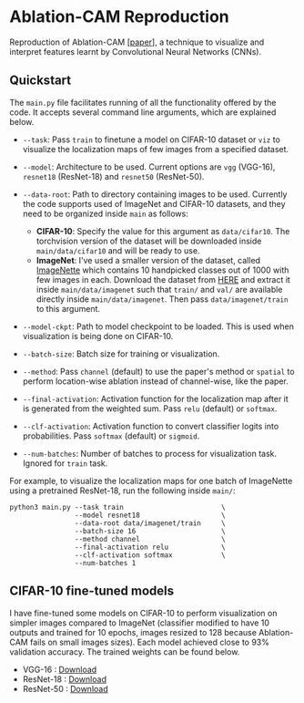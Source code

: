 # Ablation-CAM Reproduction 
Reproduction of Ablation-CAM \[[paper](https://ieeexplore.ieee.org/document/9093360)\], a technique to visualize and interpret features learnt by Convolutional Neural Networks (CNNs).

## Quickstart
The `main.py` file facilitates running of all the functionality offered by the code. It accepts several command line arguments, which are explained below.

  - `--task`: Pass `train` to finetune a model on CIFAR-10 dataset or `viz` to visualize the localization maps of few images from a specified dataset.

  - `--model`: Architecture to be used. Current options are `vgg` (VGG-16), `resnet18` (ResNet-18) and `resnet50` (ResNet-50).

  - `--data-root`: Path to directory containing images to be used. Currently the code supports used of ImageNet and CIFAR-10 datasets, and they need to be organized inside `main` as follows:
      - **CIFAR-10**: Specify the value for this argument as `data/cifar10`. The torchvision version of the dataset will be downloaded inside `main/data/cifar10` and will be ready to use.
      - **ImageNet**: I've used a smaller version of the dataset, called [ImageNette](https://github.com/fastai/imagenette) which contains 10 handpicked classes out of 1000 with few images in each. Download the dataset from [HERE](https://drive.google.com/file/d/1Qh0grnTFRJzQjrBgja1yWSYI_fR_q3fy/view?usp=sharing) and extract it inside `main/data/imagenet` such that `train/` and `val/` are available directly inside `main/data/imagenet`. Then pass `data/imagenet/train` to this argument.

  - `--model-ckpt`: Path to model checkpoint to be loaded. This is used when visualization is being done on CIFAR-10.

  - `--batch-size`: Batch size for training or visualization.

  - `--method`: Pass `channel` (default) to use the paper's method or `spatial` to perform location-wise ablation instead of channel-wise, like the paper.

  - `--final-activation`: Activation function for the localization map after it is generated from the weighted sum. Pass `relu` (default) or `softmax`.

  - `--clf-activation`: Activation function to convert classifier logits into probabilities. Pass `softmax` (default) or `sigmoid`.

  - `--num-batches`: Number of batches to process for visualization task. Ignored for `train` task.


For example, to visualize the localization maps for one batch of ImageNette using a pretrained ResNet-18, run the following inside `main/`:

```
python3 main.py --task train                        \
                --model resnet18                    \
                --data-root data/imagenet/train     \
                --batch-size 16                     \
                --method channel                    \
                --final-activation relu             \
                --clf-activation softmax            \
                --num-batches 1
```

## CIFAR-10 fine-tuned models
I have fine-tuned some models on CIFAR-10 to perform visualization on simpler images compared to ImageNet (classifier modified to have 10 outputs and trained for 10 epochs, images resized to 128 because Ablation-CAM fails on small images sizes). Each model achieved close to 93% validation accuracy. The trained weights can be found below.

  - VGG-16    : [Download](https://drive.google.com/file/d/1OqpowfeUzBZfOi08b1gdA8LAUvzzllwz/view?usp=sharing)
  - ResNet-18 : [Download](https://drive.google.com/file/d/1PraHNHXm1s2bsotTNGQmmb52D6zHOr8z/view?usp=sharing)
  - ResNet-50 : [Download](https://drive.google.com/file/d/12Q1wTIfZjoEvtBGCdCvgKIJl9HLsgNqU/view?usp=sharing)
